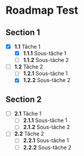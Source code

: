 # Roadmap Test

## Section 1

- [x] **1.1** Tâche 1
  - [x] **1.1.1** Sous-tâche 1
  - [ ] **1.1.2** Sous-tâche 2
- [ ] **1.2** Tâche 2
  - [ ] **1.2.1** Sous-tâche 1
  - [x] **1.2.2** Sous-tâche 2

## Section 2

- [ ] **2.1** Tâche 1
  - [ ] **2.1.1** Sous-tâche 1
  - [ ] **2.1.2** Sous-tâche 2
- [ ] **2.2** Tâche 2
  - [ ] **2.2.1** Sous-tâche 1
  - [ ] **2.2.2** Sous-tâche 2
